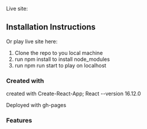 Live site: 

## Installation Instructions

Or play live site here: 

1. Clone the repo to you local machine
2. run npm install to install node_modules
3. run npm run start to play on localhost

### Created with

created with Create-React-App; React --version 16.12.0

Deployed with gh-pages


### Features



